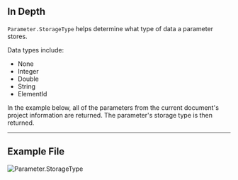 ## In Depth
`Parameter.StorageType` helps determine what type of data a parameter stores. 

Data types include:
- None
- Integer
- Double
- String
- ElementId

In the example below, all of the parameters from the current document's project information are returned. The parameter's storage type is then returned.

___
## Example File

![Parameter.StorageType](./Revit.Elements.Parameter.StorageType_img.jpg)